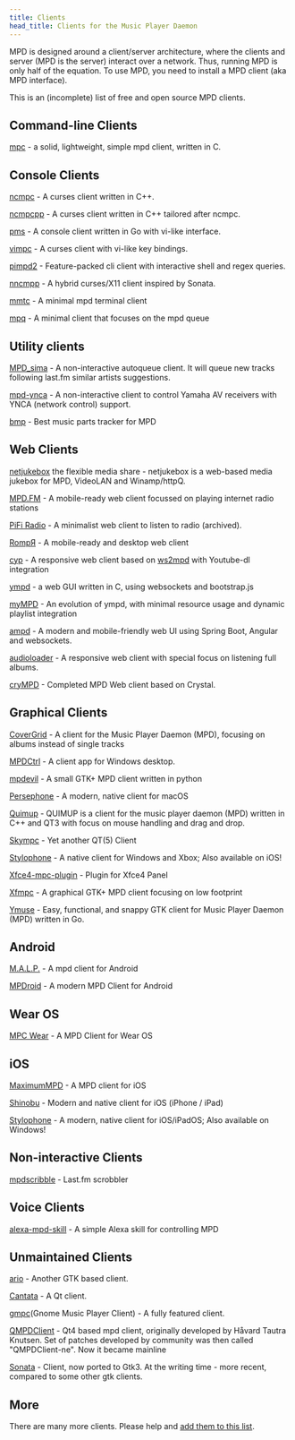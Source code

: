 ```yaml
---
title: Clients
head_title: Clients for the Music Player Daemon
---
```


MPD is designed around a client/server architecture, where the clients
and server (MPD is the server) interact over a network.  Thus, running
MPD is only half of the equation.  To use MPD, you need to install a
MPD client (aka MPD interface).

This is an (incomplete) list of free and open source MPD clients.

## Command-line Clients

[mpc](mpc/) - a solid, lightweight, simple mpd client,
written in C.

## Console Clients

[ncmpc](ncmpc/) - A curses client written in C++.

[ncmpcpp](http://rybczak.net/ncmpcpp/) - A curses client
written in C++ tailored after ncmpc.

[pms](https://github.com/ambientsound/pms) - A console client
written in Go with vi-like interface.

[vimpc](https://github.com/boysetsfrog/vimpc) - A curses client with vi-like key bindings.

[pimpd2](https://github.com/trapd00r/pimpd2) - Feature-packed cli client with interactive shell and regex queries.

[nncmpp](https://git.janouch.name/p/nncmpp) - A hybrid curses/X11 client inspired by Sonata.

[mmtc](https://github.com/figsoda/mmtc) - A minimal mpd terminal client

[mpq](https://github.com/codesoap/mpq) - A minimal client that focuses on the mpd queue

## Utility clients

[MPD_sima](https://kaliko.me/mpd-sima/) - A non-interactive autoqueue client. It will queue new tracks following last.fm similar artists suggestions.

[mpd-ynca](https://github.com/chewi/mpd-ynca) - A non-interactive client to control Yamaha AV receivers with YNCA (network control) support.

[bmp](https://github.com/matm/bmp) - Best music parts tracker for MPD

## Web Clients

[netjukebox](http://www.netjukebox.nl/) the flexible media share - netjukebox is a web-based media jukebox for MPD, VideoLAN and Winamp/httpQ.

[MPD.FM](https://github.com/florianheinemann/MPD.FM) - A mobile-ready web client focussed on playing internet radio stations

[PiFi Radio](https://rafaelc.org/pifi) - A minimalist web client to listen to radio (archived).

[RompЯ](https://fatg3erman.github.io/RompR/) - A mobile-ready and desktop web client

[cyp](https://github.com/ondras/cyp) - A responsive web client based on [ws2mpd](https://github.com/ondras/ws2mpd/) with Youtube-dl integration

[ympd](https://ympd.org/) - a web GUI written in C, using websockets and bootstrap.js

[myMPD](https://jcorporation.github.io/myMPD/) - An evolution of ympd, with minimal resource usage and dynamic playlist integration

[ampd](https://github.com/rain0r/ampd) - A modern and mobile-friendly web UI using Spring Boot, Angular and websockets.

[audioloader](https://github.com/krisek/audioloader) -  A responsive web client with special focus on listening full albums.

[cryMPD](https://github.com/mamantoha/cryMPD) -  Completed MPD Web client based on Crystal.

## Graphical Clients

[CoverGrid](https://www.suruatoel.xyz/codes/mcg) - A client for the Music Player Daemon (MPD), focusing on albums instead of single tracks

[MPDCtrl](https://github.com/torum/MPDCtrl) - A client app for Windows desktop.

[mpdevil](https://github.com/SoongNoonien/mpdevil) - A small GTK+ MPD client written in python

[Persephone](https://persephone.fm) - A modern, native client for macOS

[Quimup](https://sourceforge.net/projects/quimup/) - QUIMUP is a client for the music player daemon (MPD) written in C++ and QT3 with focus on mouse handling and drag and drop.

[Skympc](https://github.com/soramimi/SkyMPC) - Yet another QT(5) Client

[Stylophone](https://github.com/Difegue/Stylophone) - A native client for Windows and Xbox; Also available on iOS!

[Xfce4-mpc-plugin](https://goodies.xfce.org/projects/panel-plugins/xfce4-mpc-plugin) - Plugin for Xfce4 Panel

[Xfmpc](https://goodies.xfce.org/projects/applications/xfmpc) - A graphical GTK+ MPD client focusing on low footprint

[Ymuse](https://github.com/yktoo/ymuse) - Easy, functional, and snappy GTK client for Music Player Daemon (MPD) written in Go.

## Android

[M.A.L.P.](https://gitlab.com/gateship-one/malp) - A mpd client for Android

[MPDroid](https://github.com/abarisain/dmix) - A modern MPD Client for Android

## Wear OS

[MPC Wear](https://github.com/20centaurifux/mpcw) - A MPD Client for Wear OS

## iOS

[MaximumMPD](https://github.com/rbackhouse/MaximumMPD) - A MPD client for iOS

[Shinobu](https://github.com/Nyx0uf/Shinobu) - Modern and native client for iOS (iPhone / iPad)

[Stylophone](https://github.com/Difegue/Stylophone) - A modern, native client for iOS/iPadOS; Also available on Windows!

## Non-interactive Clients

[mpdscribble](mpdscribble/) - Last.fm scrobbler

## Voice Clients

[alexa-mpd-skill](https://github.com/stengland/alexa-mpd-skill) - A simple Alexa skill for controlling MPD

## Unmaintained Clients

[ario](http://ario-player.sourceforge.net/) - Another GTK based client.

[Cantata](https://github.com/cdrummond/cantata) - A Qt client.

[gmpc](http://gmpclient.org/)(Gnome Music Player Client) - A fully
featured client.

[QMPDClient](http://bitcheese.net/QMPDClient/) - Qt4 based mpd client, originally developed by Håvard Tautra Knutsen. Set of patches developed by community was then called "QMPDClient-ne". Now it became mainline

[Sonata](https://github.com/multani/sonata) - Client, now ported to Gtk3.
At the writing time - more recent, compared to some other gtk clients.

## More

There are many more clients.  Please help and
[add them to this list](https://github.com/MusicPlayerDaemon/website/blob/master/content/clients/index.md).
